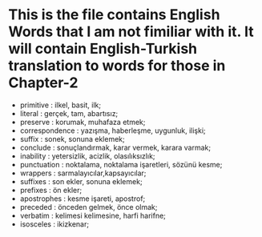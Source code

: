 # This is the file contains English Words that I am not fimiliar with it. It will contain English-Turkish translation to words for those in Chapter-2
- primitive : ilkel, basit, ilk;
- literal : gerçek, tam, abartısız;
- preserve : korumak, muhafaza etmek;
- correspondence : yazışma, haberleşme, uygunluk, ilişki;
- suffix : sonek, sonuna eklemek;
- conclude : sonuçlandırmak, karar vermek, karara varmak;
- inability : yetersizlik, acizlik, olasılıksızlık;
- punctuation : noktalama, noktalama işaretleri, sözünü kesme;
- wrappers : sarmalayıcılar,kapsayıcılar;
- suffixes : son ekler, sonuna eklemek;
- prefixes : ön ekler;
- apostrophes : kesme işareti, apostrof;
- preceded : önceden gelmek, önce olmak;
- verbatim : kelimesi kelimesine, harfi harifne;
- isosceles : ikizkenar;